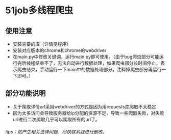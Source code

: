 # 51job多线程爬虫
## 使用注意
+ 安装需要的库（详情见程序）
+ 安装对应版本的chrome和chrome的webdriver
+ 在main.py中修改关键词，运行main.py即可使用。（由于bug爬虫部分可能运行完后线程结束不了，无法自动进行数据处理，如果爬虫部分长时间停止，表示爬虫结束，手动运行一下main中的数据处理部分，注释掉爬虫部分再运行一下即可。）

## 部分功能说明
+ 关于爬取详情url采用webdriver的方式是因为用requests库爬取不太稳定
+ 因为太多访问会导致服务器给ip分配的资源不足，导致一些爬取失败，对失败url进行二次爬取几乎可以爬取所有的url了。

###### tips：如产生相关法律问题，尽快联系我进行删改。
